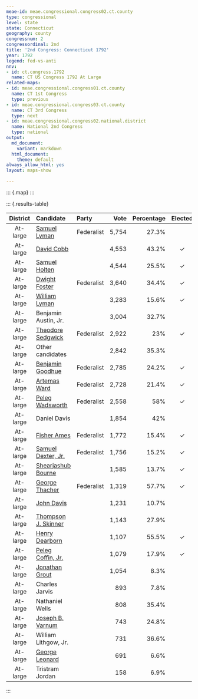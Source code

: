 ```yaml
---
meae-id: meae.congressional.congress02.ct.county
type: congressional
level: state
state: Connecticut
geography: county
congressnum: 2
congressordinal: 2nd
title: '2nd Congress: Connecticut 1792'
year: 1792
legend: fed-vs-anti
nnv:
- id: ct.congress.1792
  name: CT US Congress 1792 At Large
related-maps:
- id: meae.congressional.congress01.ct.county
  name: CT 1st Congress
  type: previous
- id: meae.congressional.congress03.ct.county
  name: CT 3rd Congress
  type: next
- id: meae.congressional.congress02.national.district
  name: National 2nd Congress
  type: national
output:
  md_document:
    variant: markdown
  html_document:
    theme: default
always_allow_html: yes
layout: maps-show

---
```


::: {.map}
:::

::: {.results-table}
<table>
<thead>
<tr>
<th style="text-align:center;">
District
</th>
<th style="text-align:left;">
Candidate
</th>
<th style="text-align:left;">
Party
</th>
<th style="text-align:right;">
Vote
</th>
<th style="text-align:right;">
Percentage
</th>
<th style="text-align:center;">
Elected
</th>
</tr>
</thead>
<tbody>
<tr>
<td style="text-align:center;">
At-large
</td>
<td style="text-align:left;">
<a href="http://bioguide.congress.gov/scripts/biodisplay.pl?index=L000528">Samuel
Lyman</a>
</td>
<td class="party-federalist" data-party="federalist">
Federalist
</td>
<td style="text-align:right;">
5,754
</td>
<td style="text-align:right;">
27.3%
</td>
<td style="text-align:center;">
</td>
</tr>
<tr>
<td style="text-align:center;">
At-large
</td>
<td style="text-align:left;">
<a href="http://bioguide.congress.gov/scripts/biodisplay.pl?index=C000545">David
Cobb</a>
</td>
<td style="text-align:left;">
</td>
<td style="text-align:right;">
4,553
</td>
<td style="text-align:right;">
43.2%
</td>
<td style="text-align:center;">
✓
</td>
</tr>
<tr>
<td style="text-align:center;">
At-large
</td>
<td style="text-align:left;">
<a href="http://bioguide.congress.gov/scripts/biodisplay.pl?index=H000750">Samuel
Holten</a>
</td>
<td style="text-align:left;">
</td>
<td style="text-align:right;">
4,544
</td>
<td style="text-align:right;">
25.5%
</td>
<td style="text-align:center;">
✓
</td>
</tr>
<tr>
<td style="text-align:center;">
At-large
</td>
<td style="text-align:left;">
<a href="http://bioguide.congress.gov/scripts/biodisplay.pl?index=F000301">Dwight
Foster</a>
</td>
<td class="party-federalist" data-party="federalist">
Federalist
</td>
<td style="text-align:right;">
3,640
</td>
<td style="text-align:right;">
34.4%
</td>
<td style="text-align:center;">
✓
</td>
</tr>
<tr>
<td style="text-align:center;">
At-large
</td>
<td style="text-align:left;">
<a href="http://bioguide.congress.gov/scripts/biodisplay.pl?index=L000530">William
Lyman</a>
</td>
<td style="text-align:left;">
</td>
<td style="text-align:right;">
3,283
</td>
<td style="text-align:right;">
15.6%
</td>
<td style="text-align:center;">
✓
</td>
</tr>
<tr>
<td style="text-align:center;">
At-large
</td>
<td style="text-align:left;">
Benjamin Austin, Jr.
</td>
<td style="text-align:left;">
</td>
<td style="text-align:right;">
3,004
</td>
<td style="text-align:right;">
32.7%
</td>
<td style="text-align:center;">
</td>
</tr>
<tr>
<td style="text-align:center;">
At-large
</td>
<td style="text-align:left;">
<a href="http://bioguide.congress.gov/scripts/biodisplay.pl?index=S000222">Theodore
Sedgwick</a>
</td>
<td class="party-federalist" data-party="federalist">
Federalist
</td>
<td style="text-align:right;">
2,922
</td>
<td style="text-align:right;">
23%
</td>
<td style="text-align:center;">
✓
</td>
</tr>
<tr>
<td style="text-align:center;">
At-large
</td>
<td style="text-align:left;">
Other candidates
</td>
<td style="text-align:left;">
</td>
<td style="text-align:right;">
2,842
</td>
<td style="text-align:right;">
35.3%
</td>
<td style="text-align:center;">
</td>
</tr>
<tr>
<td style="text-align:center;">
At-large
</td>
<td style="text-align:left;">
<a href="http://bioguide.congress.gov/scripts/biodisplay.pl?index=G000286">Benjamin
Goodhue</a>
</td>
<td class="party-federalist" data-party="federalist">
Federalist
</td>
<td style="text-align:right;">
2,785
</td>
<td style="text-align:right;">
24.2%
</td>
<td style="text-align:center;">
✓
</td>
</tr>
<tr>
<td style="text-align:center;">
At-large
</td>
<td style="text-align:left;">
<a href="http://bioguide.congress.gov/scripts/biodisplay.pl?index=W000127">Artemas
Ward</a>
</td>
<td class="party-federalist" data-party="federalist">
Federalist
</td>
<td style="text-align:right;">
2,728
</td>
<td style="text-align:right;">
21.4%
</td>
<td style="text-align:center;">
✓
</td>
</tr>
<tr>
<td style="text-align:center;">
At-large
</td>
<td style="text-align:left;">
<a href="http://bioguide.congress.gov/scripts/biodisplay.pl?index=W000014">Peleg
Wadsworth</a>
</td>
<td class="party-federalist" data-party="federalist">
Federalist
</td>
<td style="text-align:right;">
2,558
</td>
<td style="text-align:right;">
58%
</td>
<td style="text-align:center;">
✓
</td>
</tr>
<tr>
<td style="text-align:center;">
At-large
</td>
<td style="text-align:left;">
Daniel Davis
</td>
<td style="text-align:left;">
</td>
<td style="text-align:right;">
1,854
</td>
<td style="text-align:right;">
42%
</td>
<td style="text-align:center;">
</td>
</tr>
<tr>
<td style="text-align:center;">
At-large
</td>
<td style="text-align:left;">
<a href="http://bioguide.congress.gov/scripts/biodisplay.pl?index=A000174">Fisher
Ames</a>
</td>
<td class="party-federalist" data-party="federalist">
Federalist
</td>
<td style="text-align:right;">
1,772
</td>
<td style="text-align:right;">
15.4%
</td>
<td style="text-align:center;">
✓
</td>
</tr>
<tr>
<td style="text-align:center;">
At-large
</td>
<td style="text-align:left;">
<a href="http://bioguide.congress.gov/scripts/biodisplay.pl?index=D000296">Samuel
Dexter, Jr.</a>
</td>
<td class="party-federalist" data-party="federalist">
Federalist
</td>
<td style="text-align:right;">
1,756
</td>
<td style="text-align:right;">
15.2%
</td>
<td style="text-align:center;">
✓
</td>
</tr>
<tr>
<td style="text-align:center;">
At-large
</td>
<td style="text-align:left;">
<a href="http://bioguide.congress.gov/scripts/biodisplay.pl?index=B000671">Shearjashub
Bourne</a>
</td>
<td style="text-align:left;">
</td>
<td style="text-align:right;">
1,585
</td>
<td style="text-align:right;">
13.7%
</td>
<td style="text-align:center;">
✓
</td>
</tr>
<tr>
<td style="text-align:center;">
At-large
</td>
<td style="text-align:left;">
<a href="http://bioguide.congress.gov/scripts/biodisplay.pl?index=T000141">George
Thacher</a>
</td>
<td class="party-federalist" data-party="federalist">
Federalist
</td>
<td style="text-align:right;">
1,319
</td>
<td style="text-align:right;">
57.7%
</td>
<td style="text-align:center;">
✓
</td>
</tr>
<tr>
<td style="text-align:center;">
At-large
</td>
<td style="text-align:left;">
<a href="http://bioguide.congress.gov/scripts/biodisplay.pl?index=D000117">John
Davis</a>
</td>
<td style="text-align:left;">
</td>
<td style="text-align:right;">
1,231
</td>
<td style="text-align:right;">
10.7%
</td>
<td style="text-align:center;">
</td>
</tr>
<tr>
<td style="text-align:center;">
At-large
</td>
<td style="text-align:left;">
<a href="http://bioguide.congress.gov/scripts/biodisplay.pl?index=S000471">Thompson
J. Skinner</a>
</td>
<td style="text-align:left;">
</td>
<td style="text-align:right;">
1,143
</td>
<td style="text-align:right;">
27.9%
</td>
<td style="text-align:center;">
</td>
</tr>
<tr>
<td style="text-align:center;">
At-large
</td>
<td style="text-align:left;">
<a href="http://bioguide.congress.gov/scripts/biodisplay.pl?index=D000178">Henry
Dearborn</a>
</td>
<td style="text-align:left;">
</td>
<td style="text-align:right;">
1,107
</td>
<td style="text-align:right;">
55.5%
</td>
<td style="text-align:center;">
✓
</td>
</tr>
<tr>
<td style="text-align:center;">
At-large
</td>
<td style="text-align:left;">
<a href="http://bioguide.congress.gov/scripts/biodisplay.pl?index=C000591">Peleg
Coffin, Jr.</a>
</td>
<td style="text-align:left;">
</td>
<td style="text-align:right;">
1,079
</td>
<td style="text-align:right;">
17.9%
</td>
<td style="text-align:center;">
✓
</td>
</tr>
<tr>
<td style="text-align:center;">
At-large
</td>
<td style="text-align:left;">
<a href="http://bioguide.congress.gov/scripts/biodisplay.pl?index=G000500">Jonathan
Grout</a>
</td>
<td style="text-align:left;">
</td>
<td style="text-align:right;">
1,054
</td>
<td style="text-align:right;">
8.3%
</td>
<td style="text-align:center;">
</td>
</tr>
<tr>
<td style="text-align:center;">
At-large
</td>
<td style="text-align:left;">
Charles Jarvis
</td>
<td style="text-align:left;">
</td>
<td style="text-align:right;">
893
</td>
<td style="text-align:right;">
7.8%
</td>
<td style="text-align:center;">
</td>
</tr>
<tr>
<td style="text-align:center;">
At-large
</td>
<td style="text-align:left;">
Nathaniel Wells
</td>
<td style="text-align:left;">
</td>
<td style="text-align:right;">
808
</td>
<td style="text-align:right;">
35.4%
</td>
<td style="text-align:center;">
</td>
</tr>
<tr>
<td style="text-align:center;">
At-large
</td>
<td style="text-align:left;">
<a href="http://bioguide.congress.gov/scripts/biodisplay.pl?index=V000074">Joseph
B. Varnum</a>
</td>
<td style="text-align:left;">
</td>
<td style="text-align:right;">
743
</td>
<td style="text-align:right;">
24.8%
</td>
<td style="text-align:center;">
</td>
</tr>
<tr>
<td style="text-align:center;">
At-large
</td>
<td style="text-align:left;">
William Lithgow, Jr.
</td>
<td style="text-align:left;">
</td>
<td style="text-align:right;">
731
</td>
<td style="text-align:right;">
36.6%
</td>
<td style="text-align:center;">
</td>
</tr>
<tr>
<td style="text-align:center;">
At-large
</td>
<td style="text-align:left;">
<a href="http://bioguide.congress.gov/scripts/biodisplay.pl?index=L000246">George
Leonard</a>
</td>
<td style="text-align:left;">
</td>
<td style="text-align:right;">
691
</td>
<td style="text-align:right;">
6.6%
</td>
<td style="text-align:center;">
</td>
</tr>
<tr>
<td style="text-align:center;">
At-large
</td>
<td style="text-align:left;">
Tristram Jordan
</td>
<td style="text-align:left;">
</td>
<td style="text-align:right;">
158
</td>
<td style="text-align:right;">
6.9%
</td>
<td style="text-align:center;">
</td>
</tr>
</tbody>
</table>
:::
